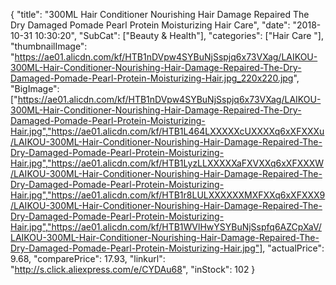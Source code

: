 {
	"title": "300ML Hair Conditioner Nourishing Hair Damage Repaired The Dry Damaged Pomade Pearl Protein Moisturizing Hair Care",
	"date": "2018-10-31 10:30:20",
	"SubCat": ["Beauty & Health"],
	"categories": ["Hair Care "],
	"thumbnailImage": "https://ae01.alicdn.com/kf/HTB1nDVpw4SYBuNjSspjq6x73VXag/LAIKOU-300ML-Hair-Conditioner-Nourishing-Hair-Damage-Repaired-The-Dry-Damaged-Pomade-Pearl-Protein-Moisturizing-Hair.jpg_220x220.jpg",
	"BigImage": ["https://ae01.alicdn.com/kf/HTB1nDVpw4SYBuNjSspjq6x73VXag/LAIKOU-300ML-Hair-Conditioner-Nourishing-Hair-Damage-Repaired-The-Dry-Damaged-Pomade-Pearl-Protein-Moisturizing-Hair.jpg","https://ae01.alicdn.com/kf/HTB1L464LXXXXXcUXXXXq6xXFXXXu/LAIKOU-300ML-Hair-Conditioner-Nourishing-Hair-Damage-Repaired-The-Dry-Damaged-Pomade-Pearl-Protein-Moisturizing-Hair.jpg","https://ae01.alicdn.com/kf/HTB1LyzLLXXXXXaFXVXXq6xXFXXXW/LAIKOU-300ML-Hair-Conditioner-Nourishing-Hair-Damage-Repaired-The-Dry-Damaged-Pomade-Pearl-Protein-Moisturizing-Hair.jpg","https://ae01.alicdn.com/kf/HTB1r8LULXXXXXXMXFXXq6xXFXXX9/LAIKOU-300ML-Hair-Conditioner-Nourishing-Hair-Damage-Repaired-The-Dry-Damaged-Pomade-Pearl-Protein-Moisturizing-Hair.jpg","https://ae01.alicdn.com/kf/HTB1WVlHwYSYBuNjSspfq6AZCpXaV/LAIKOU-300ML-Hair-Conditioner-Nourishing-Hair-Damage-Repaired-The-Dry-Damaged-Pomade-Pearl-Protein-Moisturizing-Hair.jpg"],
	"actualPrice": 9.68,
	"comparePrice": 17.93,
	"linkurl": "http://s.click.aliexpress.com/e/CYDAu68",
	"inStock": 102
}

